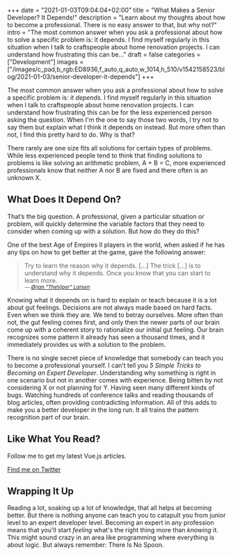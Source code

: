 +++
date = "2021-01-03T09:04:04+02:00"
title = "What Makes a Senior Developer? It Depends!"
description = "Learn about my thoughts about how to become a professional. There is no easy answer to that, but why not?"
intro = "The most common answer when you ask a professional about how to solve a specific problem is: it depends. I find myself regularly in this situation when I talk to craftspeople about home renovation projects. I can understand how frustrating this can be..."
draft = false
categories = ["Development"]
images = ["/images/c_pad,b_rgb:ED8936,f_auto,q_auto,w_1014,h_510/v1542158523/blog/2021-01-03/senior-developer-it-depends"]
+++

The most common answer when you ask a professional about how to solve a specific problem is: *it depends*. I find myself regularly in this situation when I talk to craftspeople about home renovation projects. I can understand how frustrating this can be for the less experienced person asking the question. When I'm the one to say those two words, I try not to say them but explain what I think it depends on instead. But more often than not, I find this pretty hard to do. Why is that?

There rarely are one size fits all solutions for certain types of problems. While less experienced people tend to think that finding solutions to problems is like solving an arithmetic problem, A + B = C, more experienced professionals know that neither A nor B are fixed and there often is an unknown X.

## What Does It Depend On?

That’s the big question. A professional, given a particular situation or problem, will quickly determine the variable factors that they need to consider when coming up with a solution. But how do they do this?

One of the best Age of Empires II players in the world, when asked if he has any tips on how to get better at the game, gave the following answer:

<blockquote id="the-viper">
  Try to learn the reason why it depends. [...] The trick [...] is to understand why it depends. Once you know that you can start to learn more.
  <footer>
    <cite>
      <small>— <a href="https://youtu.be/9oIMuv_FPZY?t=152">Ørjan "TheViper" Larsen</a></small>
    </cite>
  </footer>
</blockquote>

Knowing what it depends on is hard to explain or teach because it is a lot about gut feelings. Decisions are not always made based on hard facts. Even when we think they are. We tend to betray ourselves. More often than not, the gut feeling comes first, and only then the newer parts of our brain come up with a coherent story to rationalize our initial gut feeling. Our brain recognizes some pattern it already has seen a thousand times, and it immediately provides us with a solution to the problem.

There is no single secret piece of knowledge that somebody can teach you to become a professional yourself. I can’t tell you *5 Simple Tricks to Becoming an Expert Developer*. Understanding why something is right in one scenario but not in another comes with experience. Being bitten by not considering X or not planning for Y. Having seen many different kinds of bugs. Watching hundreds of conference talks and reading thousands of blog articles, often providing contradicting information. All of this adds to make you a better developer in the long run. It all trains the pattern recognition part of our brain.

<div class="c-content__broad">
  <div class="c-twitter-teaser">
    <div class="c-twitter-teaser__content">
      <h2 class="c-twitter-teaser__headline">Like What You Read?</h2>
      <p class="c-twitter-teaser__body">
        Follow me to get my latest Vue.js articles.
      </p>
      <a class="c-button c-button--outline c-twitter-teaser__button" rel="nofollow" href="https://twitter.com/maoberlehner" data-event-category="link" data-event-action="click: contact" data-event-label="Twitter (article content)">
        Find me on Twitter
      </a>
    </div>
  </div>
</div>

## Wrapping It Up

Reading a lot, soaking up a lot of knowledge, that all helps at becoming better. But there is nothing anyone can teach you to catapult you from junior level to an expert developer level. Becoming an expert in any profession means that you'll start *feeling* what's the right thing more than *knowing* it. This might sound crazy in an area like programming where everything is about logic. But always remember: There Is No Spoon.
